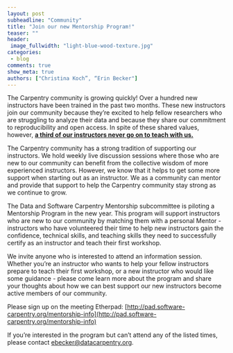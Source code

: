 ```yaml
---
layout: post
subheadline: "Community"
title: "Join our new Mentorship Program!"
teaser: ""
header:
 image_fullwidth: "light-blue-wood-texture.jpg"
categories:
 - blog
comments: true
show_meta: true
authors: ["Christina Koch”, “Erin Becker"]
---
```


The Carpentry community is growing quickly! Over a hundred new instructors have been trained in the past two months. 
These new instructors join our community because they’re excited to help fellow researchers who are struggling to analyze their data and 
because they share our commitment to reproducibility and open access. In spite of these shared values, however, **[a third of our 
instructors never go on to teach with us.](http://www.datacarpentry.org/blog/instructor-metrics/)**     

The Carpentry community has a strong tradition of supporting our instructors. We hold weekly live discussion sessions where those who are 
new to our community can benefit from the collective wisdom of more experienced instructors. However, we know that it helps to get some 
more support when starting out as an instructor. We as a community can mentor and provide that support to help the Carpentry community 
stay strong as we continue to grow.   

The Data and Software Carpentry Mentorship subcommittee is piloting a Mentorship Program in the new year. This program will support 
instructors who are new to our community by matching them with a personal Mentor - instructors who have volunteered their time to help 
new instructors gain the confidence, technical skills, and teaching skills they need to successfully certify as an instructor and teach 
their first workshop.   

We invite anyone who is interested to attend an information session. Whether you’re an instructor who wants to help your fellow 
instructors prepare to teach their first workshop, or a new instructor who would like some guidance - please come learn more about 
the program and share your thoughts about how we can best support our new instructors become active members of our community.   

Please sign up on the meeting Etherpad: 
[http://pad.software-carpentry.org/mentorship-info](http://pad.software-carpentry.org/mentorship-info) 

If you’re interested in the program but can’t attend any of the listed times, please contact 
[ebecker@datacarpentry.org](mailto:ebecker@datacarpentry.org).



